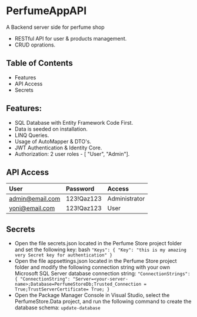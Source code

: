 # PerfumeAppAPI

A Backend server side for perfume shop
- RESTful API for user & products management.
- CRUD oprations.

## Table of Contents
- Features
- API Access
- Secrets
## Features:
- SQL Database with Entity Framework Code First.
- Data is seeded on installation.
- LINQ Queries.
- Usage of AutoMapper & DTO's.
- JWT Authentication & Identity Core.
- Authorization: 2 user roles - [ "User", "Admin"].
## API Access
| User  |	Password  | Access |
| :-------- | :------- | :------- |
|admin@email.com| 123!Qaz123|Administrator|
|yoni@email.com| 123!Qaz123|User|
## Secrets
- Open the file secrets.json located in the Perfume Store project folder and set the following key:
bash
`"Keys": {
"Key": "this is my amazing very Secret key for authentication"
}`
- Open the file appsettings.json located in the Perfume Store project folder and modify the following connection string with your own Microsoft SQL Server database connection string:
`"ConnectionStrings": {
  "ConnectionString": "Server=<your-server-name>;Database=PerfumeStoreDb;Trusted_Connection = True;TrustServerCertificate= True;
}`
- Open the Package Manager Console in Visual Studio, select the PerfumeStore.Data project, and run the following command to create the database schema:
`update-database`
